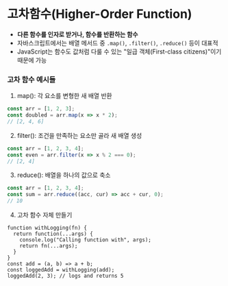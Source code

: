 # 고차함수(Higher-Order Function) 
- **다른 함수를 인자로 받거나, 함수를 반환하는 함수**
- 자바스크립트에서는 배열 메서드 중 `.map()`, `.filter()`, `.reduce()` 등이 대표적
- JavaScript는 함수도 값처럼 다룰 수 있는 "일급 객체(First-class citizens)"이기 때문에 가능


### 고차 함수 예시들
1. map(): 각 요소를 변형한 새 배열 반환
```js
const arr = [1, 2, 3];
const doubled = arr.map(x => x * 2);
// [2, 4, 6]
```

2. filter(): 조건을 만족하는 요소만 골라 새 배열 생성

```js
const arr = [1, 2, 3, 4];
const even = arr.filter(x => x % 2 === 0);
// [2, 4]
```
3. reduce(): 배열을 하나의 값으로 축소
```js
const arr = [1, 2, 3, 4];
const sum = arr.reduce((acc, cur) => acc + cur, 0);
// 10
```
4. 고차 함수 자체 만들기
```JS   
function withLogging(fn) {
  return function(...args) {
    console.log("Calling function with", args);
    return fn(...args);
  }
}
const add = (a, b) => a + b;
const loggedAdd = withLogging(add);
loggedAdd(2, 3); // logs and returns 5

```

